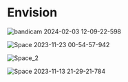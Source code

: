 # Envision

![bandicam 2024-02-03 12-09-22-598](https://github.com/FutureMaximus/Envision/assets/97306922/0f632294-d4c9-48af-bd24-71d312192461)

![Space 2023-11-23 00-54-57-942](https://github.com/FutureMaximus/Envision/assets/97306922/6f9c813d-6c53-46f3-9b52-7af03abb6867)

![Space_2](https://github.com/FutureMaximus/Envision/assets/97306922/62912b8c-64d5-4744-9b56-0c4ac7901220)

![Space 2023-11-13 21-29-21-784](https://github.com/FutureMaximus/Envision/assets/97306922/7cb712f1-600b-48a0-b57e-392329d75dc9)

